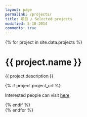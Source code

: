 ```yaml
---
layout: page
permalink: /projects/
title: 项目 / Selected projects
modified: 5-18-2014
comments: true
---
```


{% for project in site.data.projects %}
<div>
	<h1>{{ project.name }}</h1>
	<p>{{ project.description }}</p>
	{% if project.project_url %}
	<p>
		Interested people can visit <a href="{{project.project_url}}">here</a>
	</p>
	{% endif %}
</div>
{% endfor %}